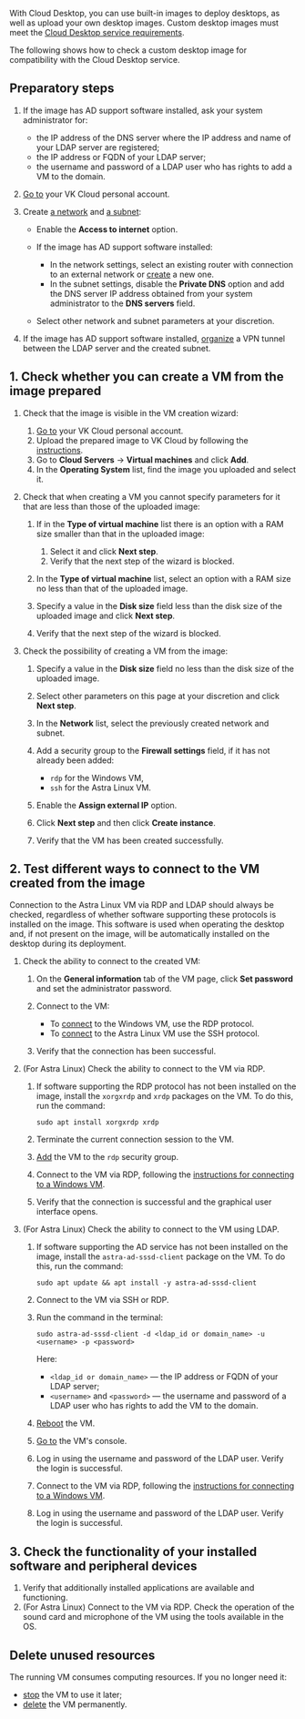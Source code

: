 With Cloud Desktop, you can use built-in images to deploy desktops, as well as upload your own desktop images. Custom desktop images must meet the [Cloud Desktop service requirements](/en/base/cloud-desktops/concepts/desktop-image).

The following shows how to check a custom desktop image for compatibility with the Cloud Desktop service.

## Preparatory steps

1. If the image has AD support software installed, ask your system administrator for:

     - the IP address of the DNS server where the IP address and name of your LDAP server are registered;
     - the IP address or FQDN of your LDAP server;
     - the username and password of a LDAP user who has rights to add a VM to the domain.

1. [Go to](https://msk.cloud.vk.com/app/) your VK Cloud personal account.
1. Create [a network](/en/networks/vnet/service-management/net#creating_a_network) and [a subnet](/en/networks/vnet/service-management/net#creating_a_subnet):

     - Enable the **Access to internet** option.
     - If the image has AD support software installed:

         - In the network settings, select an existing router with connection to an external network or [create](/en/networks/vnet/service-management/router#adding_a_router) a new one.
         - In the subnet settings, disable the **Private DNS** option and add the DNS server IP address obtained from your system administrator to the **DNS servers** field.

     - Select other network and subnet parameters at your discretion.

1. If the image has AD support software installed, [organize](en/base/cloud-desktops/how-to-guides/ipsec) a VPN tunnel between the LDAP server and the created subnet.

## 1. Check whether you can create a VM from the image prepared

1. Check that the image is visible in the VM creation wizard:

     1. [Go to](https://msk.cloud.vk.com/app/) your VK Cloud personal account.
     1. Upload the prepared image to VK Cloud by following the [instructions](/en/base/iaas/service-management/images/images-manage#importing_an_image).
     1. Go to **Cloud Servers** → **Virtual machines** and click **Add**.
     1. In the **Operating System** list, find the image you uploaded and select it.

1. Check that when creating a VM you cannot specify parameters for it that are less than those of the uploaded image:

     1. If in the **Type of virtual machine** list there is an option with a RAM size smaller than that in the uploaded image:

         1. Select it and click **Next step**.
         1. Verify that the next step of the wizard is blocked.

     1. In the **Type of virtual machine** list, select an option with a RAM size no less than that of the uploaded image.
     1. Specify a value in the **Disk size** field less than the disk size of the uploaded image and click **Next step**.
     1. Verify that the next step of the wizard is blocked.

1. Check the possibility of creating a VM from the image:

     1. Specify a value in the **Disk size** field no less than the disk size of the uploaded image.
     1. Select other parameters on this page at your discretion and click **Next step**.
     1. In the **Network** list, select the previously created network and subnet.
     1. Add a security group to the **Firewall settings** field, if it has not already been added:

        - `rdp` for the Windows VM,
        - `ssh` for the Astra Linux VM.

     1. Enable the **Assign external IP** option.
     1. Click **Next step** and then click **Create instance**.
     1. Verify that the VM has been created successfully.

## 2. Test different ways to connect to the VM created from the image

<info>

Connection to the Astra Linux VM via RDP and LDAP should always be checked, regardless of whether software supporting these protocols is installed on the image. This software is used when operating the desktop and, if not present on the image, will be automatically installed on the desktop during its deployment.

</info>

1. Check the ability to connect to the created VM:

     1. On the **General information** tab of the VM page, click **Set password** and set the administrator password.
     1. Connect to the VM:

         - To [connect](/en/base/iaas/service-management/vm/vm-connect/vm-connect-win) to the Windows VM, use the RDP protocol.
         - To [connect](/en/base/iaas/service-management/vm/vm-connect/vm-connect-nix) to the Astra Linux VM use the SSH protocol.

     1. Verify that the connection has been successful.

1. (For Astra Linux) Check the ability to connect to the VM via RDP.

     1. If software supporting the RDP protocol has not been installed on the image, install the `xorgxrdp` and `xrdp` packages on the VM. To do this, run the command:

         ```shell
         sudo apt install xorgxrdp xrdp
         ```

     1. Terminate the current connection session to the VM.
     1. [Add](/en/networks/vnet/service-management/secgroups#assign_a_rule_group_to_an_instance) the VM to the `rdp` security group.
     1. Connect to the VM via RDP, following the [instructions for connecting to a Windows VM](/en/base/iaas/service-management/vm/vm-connect/vm-connect-win#3_connect_to_the_vm).
     1. Verify that the connection is successful and the graphical user interface opens.

1. (For Astra Linux) Check the ability to connect to the VM using LDAP.

     1. If software supporting the AD service has not been installed on the image, install the `astra-ad-sssd-client` package on the VM. To do this, run the command:

         ```shell
         sudo apt update && apt install -y astra-ad-sssd-client
         ```

     1. Connect to the VM via SSH or RDP.
     1. Run the command in the terminal:

         ```shell
         sudo astra-ad-sssd-client -d <ldap_id or domain_name> -u <username> -p <password>
         ```

         Here:

           - `<ldap_id or domain_name>` — the IP address or FQDN of your LDAP server;
           - `<username>` and `<password>` — the username and password of a LDAP user who has rights to add the VM to the domain.

     1. [Reboot](/en/base/iaas/service-management/vm/vm-manage#starting_stopping_reboot_the_vm) the VM.
     1. [Go to](/en/base/iaas/service-management/vm/vm-console#the_vnc_console) the VM's console.
     1. Log in using the username and password of the LDAP user. Verify the login is successful.
     1. Connect to the VM via RDP, following the [instructions for connecting to a Windows VM](/en/base/iaas/service-management/vm/vm-connect/vm-connect-win#3_connect_to_the_vm).
     1. Log in using the username and password of the LDAP user. Verify the login is successful.

## 3. Check the functionality of your installed software and peripheral devices

1. Verify that additionally installed applications are available and functioning.
1. (For Astra Linux) Connect to the VM via RDP. Check the operation of the sound card and microphone of the VM using the tools available in the OS.

## Delete unused resources

The running VM consumes computing resources. If you no longer need it:

- [stop](/en/base/iaas/service-management/vm/vm-manage#starting_stopping_reboot_the_vm) the VM to use it later;
- [delete](/en/base/iaas/service-management/vm/vm-manage#deleting_a_vm) the VM permanently.
